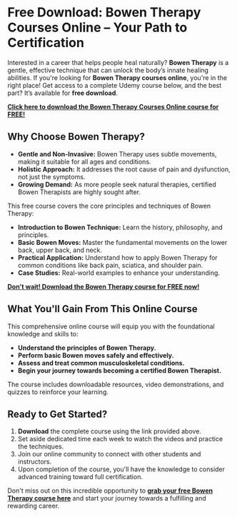 # Free Download: Bowen Therapy Courses Online – Your Path to Certification

Interested in a career that helps people heal naturally? **Bowen Therapy** is a gentle, effective technique that can unlock the body’s innate healing abilities. If you're looking for **Bowen Therapy courses online**, you're in the right place! Get access to a complete Udemy course below, and the best part? It’s available for **free download**.

[**Click here to download the Bowen Therapy Courses Online course for FREE!**](https://udemywork.com/bowen-therapy-courses-online)

## Why Choose Bowen Therapy?

*   **Gentle and Non-Invasive:** Bowen Therapy uses subtle movements, making it suitable for all ages and conditions.
*   **Holistic Approach:** It addresses the root cause of pain and dysfunction, not just the symptoms.
*   **Growing Demand:** As more people seek natural therapies, certified Bowen Therapists are highly sought after.

This free course covers the core principles and techniques of Bowen Therapy:

*   **Introduction to Bowen Technique:** Learn the history, philosophy, and principles.
*   **Basic Bowen Moves:** Master the fundamental movements on the lower back, upper back, and neck.
*   **Practical Application:** Understand how to apply Bowen Therapy for common conditions like back pain, sciatica, and shoulder pain.
*   **Case Studies:** Real-world examples to enhance your understanding.

[**Don't wait! Download the Bowen Therapy course for FREE now!**](https://udemywork.com/bowen-therapy-courses-online)

## What You'll Gain From This Online Course

This comprehensive online course will equip you with the foundational knowledge and skills to:

*   **Understand the principles of Bowen Therapy.**
*   **Perform basic Bowen moves safely and effectively.**
*   **Assess and treat common musculoskeletal conditions.**
*   **Begin your journey towards becoming a certified Bowen Therapist.**

The course includes downloadable resources, video demonstrations, and quizzes to reinforce your learning.

## Ready to Get Started?

1.  **Download** the complete course using the link provided above.
2.  Set aside dedicated time each week to watch the videos and practice the techniques.
3.  Join our online community to connect with other students and instructors.
4.  Upon completion of the course, you'll have the knowledge to consider advanced training toward full certification.

Don't miss out on this incredible opportunity to **[grab your free Bowen Therapy course here](https://udemywork.com/bowen-therapy-courses-online)** and start your journey towards a fulfilling and rewarding career.

